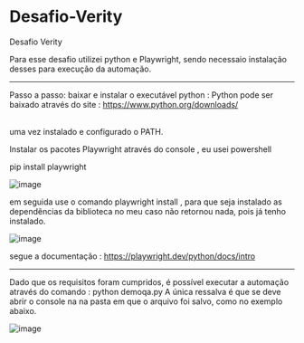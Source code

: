 # Desafio-Verity
Desafio Verity

Para esse desafio utilizei python e Playwright,
sendo necessaio instalação desses para execução da automação.
___________________________________________________

Passo a passo: 
baixar e instalar o executável python : 
Python pode ser baixado através do site : https://www.python.org/downloads/ 

<br>uma vez instalado e configurado o PATH.

Instalar os pacotes Playwright através do console , eu usei powershell 

pip install playwright

![image](https://user-images.githubusercontent.com/62752617/227734635-31687ca2-03c3-4d3e-9ce2-ff5ae0ca59dc.png)


em seguida use o comando playwright install , para que seja instalado as dependências da biblioteca 
no meu caso não retornou nada, pois já tenho instalado.

![image](https://user-images.githubusercontent.com/62752617/227734684-b5be71c0-ee7b-4787-8faa-2ce3a50cfbad.png)

segue a documentação :  https://playwright.dev/python/docs/intro

___________________________________________________

Dado que os requisitos foram cumpridos, é possível executar a automação através do comando : python demoqa.py
 A única ressalva é que se deve abrir o console na na pasta em que o arquivo foi salvo, como no exemplo abaixo.
 
![image](https://user-images.githubusercontent.com/62752617/227734621-c36105e3-113e-4eb5-8d46-8ca69639af73.png)


